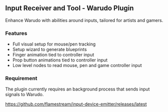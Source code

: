 ## Input Receiver and Tool - Warudo Plugin

Enhance Warudo with abilities around inputs, tailored for artists and gamers.

### Features

* Full visual setup for mouse/pen tracking
* Setup wizard to generate blueprints
* Finger animation tied to controller input
* Prop button animations tied to controller input
* Low level nodes to read mouse, pen and game controller input

### Requirement

The plugin currently requires an background process that sends input signals to Warudo.

https://github.com/flamestream/input-device-emitter/releases/latest
